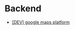 # Backend

- [[DEV] google maps platform](https://console.cloud.google.com/google/maps-apis/home?project=upbeat-handler-369703)
